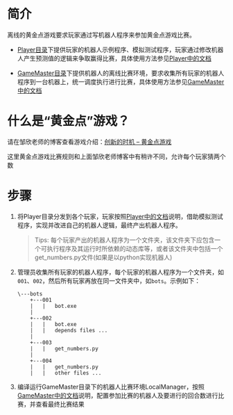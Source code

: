 # 简介

离线的黄金点游戏要求玩家通过写机器人程序来参加黄金点游戏比赛。

- [Player目录](./Player)下提供玩家的机器人示例程序、模拟测试程序，玩家通过修改机器人产生预测值的逻辑来争取赢得比赛，具体使用方法参见[Player中的文档](./Player/README.md)

- [GameMaster目录](./GameMaster)下提供机器人的离线比赛环境，要求收集所有玩家的机器人程序到一台机器上，统一调度执行进行比赛，具体使用方法参见[GameMaster中的文档](./GameMaster/README.md)

# 什么是“黄金点”游戏？
请在邹欣老师的博客查看游戏介绍：[创新的时机 – 黄金点游戏](https://blog.csdn.net/SoftwareTeacher/article/details/25794525)

这里黄金点游戏比赛规则和上面邹欣老师博客中有稍许不同，允许每个玩家猜两个数

# 步骤

1.  将Player目录分发到各个玩家，玩家按照[Player中的文档](./Player/README.md)说明，借助模拟测试程序，实现并改进自己的机器人逻辑，最终产出机器人程序。
    > Tips: 每个玩家产出的机器人程序为一个文件夹，该文件夹下应包含一个可执行程序及其运行时所依赖的动态库等，或者该文件夹中包括一个get_numbers.py文件(如果是以python实现机器人)

2. 管理员收集所有玩家的机器人程序，每个玩家的机器人程序为一个文件夹，如`001`、`002`，然后所有玩家再放在同一文件夹中，如`bots`。示例如下：

    ```
    \---bots
        +---001
        |   |   bot.exe
        |           
        +---002
        |   |   bot.exe
        |   |   depends files ...
        |           
        +---003
        |   |   get_numbers.py
        |           
        +---004
        |   |   get_numbers.py
        |   |   other files ...
    ```

3. 编译运行GameMaster目录下的机器人比赛环境LocalManager，按照[GameMaster中的文档](./GameMaster/README.md)说明，配置参加比赛的机器人及要进行的回合数进行比赛，并查看最终比赛结果